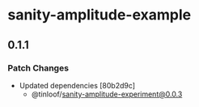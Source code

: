 # sanity-amplitude-example

## 0.1.1

### Patch Changes

- Updated dependencies [80b2d9c]
  - @tinloof/sanity-amplitude-experiment@0.0.3
